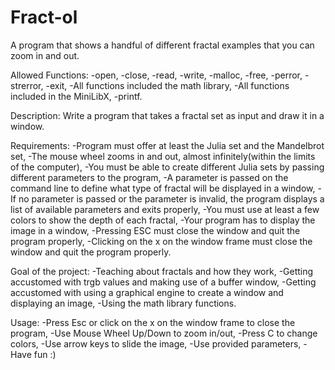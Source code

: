 # Fract-ol
A program that shows a handful of different fractal examples that you can zoom in and out.

Allowed Functions:
	-open,
	-close,
	-read,
	-write,
	-malloc,
	-free,
	-perror,
	-strerror,
	-exit,
	-All functions included the math library,
	-All functions included in the MiniLibX,
	-printf.

Description:
	Write a program that takes a fractal set as input and draw it in a window.

Requirements:
	-Program must offer at least the Julia set and the Mandelbrot set,
	-The mouse wheel zooms in and out, almost infinitely(within the limits of the computer),
	-You must be able to create different Julia sets by passing different parameters to the program,
	-A parameter is passed on the command line to define what type of fractal will be displayed in a window,
	-If no parameter is passed or the parameter is invalid, the program displays a list of available parameters and exits properly,
	-You must use at least a few colors to show the depth of each fractal,
	-Your program has to display the image in a window,
	-Pressing ESC must close the window and quit the program properly,
	-Clicking on the x on the window frame must close the window and quit the program properly.

Goal of the project:
	-Teaching about fractals and how they work,
	-Getting accustomed with trgb values and making use of a buffer window,
	-Getting accustomed with using a graphical engine to create a window and displaying an image,
	-Using the math library functions.

Usage:
	-Press Esc or click on the x on the window frame to close the program,
	-Use Mouse Wheel Up/Down to zoom in/out,
	-Press C to change colors,
	-Use arrow keys to slide the image,
	-Use provided parameters,
	-Have fun :)
